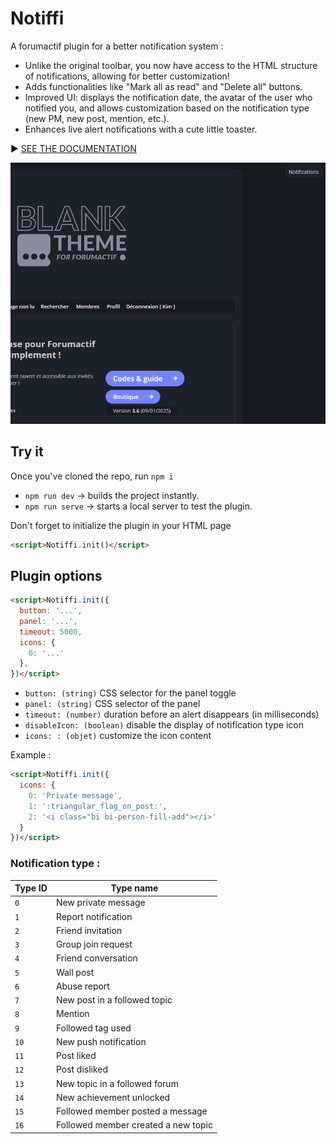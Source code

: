 # Notiffi
A forumactif plugin for a better notification system :

- Unlike the original toolbar, you now have access to the HTML structure of notifications, allowing for better customization!
- Adds functionalities like "Mark all as read" and "Delete all" buttons.
- Improved UI: displays the notification date, the avatar of the user who notified you, and allows customization based on the notification type (new PM, new post, mention, etc.).
- Enhances live alert notifications with a cute little toaster.

▶️ [SEE THE DOCUMENTATION](https://blankthemerpg.forumactif.com/t203-notiffi)

![Notiffi demo](./Demo%20preview.gif)

## Try it 

Once you've cloned the repo, run `npm i`

- `npm run dev` → builds the project instantly.
- `npm run serve` → starts a local server to test the plugin.

Don't forget to initialize the plugin in your HTML page

```html
<script>Notiffi.init()</script>
```

## Plugin options


```html
<script>Notiffi.init({
  button: '...',
  panel: '...',
  timeout: 5000,
  icons: {
    0: '...'
  },
})</script>
```

- `button: (string)` CSS selector for the panel toggle
- `panel: (string)` CSS selector of the panel
- `timeout: (number)` duration before an alert disappears (in milliseconds)
- `disableIcon: (boolean)` disable the display of notification type icon
- `icons: : (objet)` customize the icon content 

Example :

```html
<script>Notiffi.init({
  icons: {
    0: 'Private message',
    1: ':triangular_flag_on_post:',
    2: '<i class="bi bi-person-fill-add"></i>'
  }
})</script>
```

### Notification type :
| Type ID | Type name |
|---------|----------|
| `0` | New private message |
| `1` | Report notification |
| `2` | Friend invitation |
| `3` | Group join request |
| `4` | Friend conversation |
| `5` | Wall post |
| `6` | Abuse report |
| `7` | New post in a followed topic |
| `8` | Mention |
| `9` | Followed tag used |
| `10` | New push notification |
| `11` | Post liked |
| `12` | Post disliked |
| `13` | New topic in a followed forum |
| `14` | New achievement unlocked |
| `15` | Followed member posted a message |
| `16` | Followed member created a new topic |
